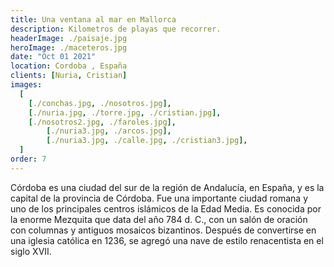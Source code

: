 ```yaml
---
title: Una ventana al mar en Mallorca
description: Kilometros de playas que recorrer.
headerImage: ./paisaje.jpg
heroImage: ./maceteros.jpg
date: "Oct 01 2021"
location: Cordoba , España
clients: [Nuria, Cristian]
images:
  [
    [./conchas.jpg, ./nosotros.jpg],
    [./nuria.jpg, ./torre.jpg, ./cristian.jpg],
    [./nosotros2.jpg, ./faroles.jpg],
		[./nuria3.jpg, ./arcos.jpg],
		[./nuria3.jpg, ./calle.jpg, ./cristian3.jpg],
  ]
order: 7
---
```


Córdoba es una ciudad del sur de la región de Andalucía, en España, y es la capital de la provincia de Córdoba. Fue una importante ciudad romana y uno de los principales centros islámicos de la Edad Media. Es conocida por la enorme Mezquita que data del año 784 d. C., con un salón de oración con columnas y antiguos mosaicos bizantinos. Después de convertirse en una iglesia católica en 1236, se agregó una nave de estilo renacentista en el siglo XVII.
